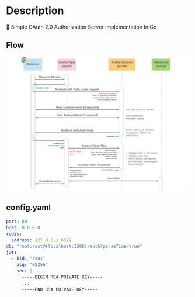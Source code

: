# Description

🐯 Simple OAuth 2.0 Authorization Server Implementation In Go

## Flow

![flow.png](flow.png)

## config.yaml

```yaml
port: 80
host: 0.0.0.0
redis:
  address: 127.0.0.1:6379
db: "root:root@(localhost:3306)/auth?parseTime=true"
jwt:
  - kid: "rsa1"
    alg: "RS256"
    sec: |
      -----BEGIN RSA PRIVATE KEY-----
      ...
      -----END RSA PRIVATE KEY-----
```

